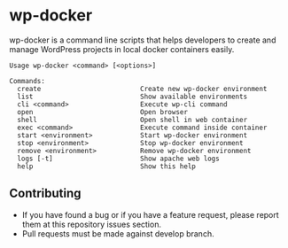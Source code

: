 # wp-docker

wp-docker is a command line scripts that helps developers to create and manage WordPress projects in local docker containers easily.

```
Usage wp-docker <command> [<options>]

Commands:
  create                         Create new wp-docker environment
  list                           Show available environments
  cli <command>                  Execute wp-cli command
  open                           Open browser
  shell                          Open shell in web container
  exec <command>                 Execute command inside container
  start <environment>            Start wp-docker environment
  stop <environment>             Stop wp-docker environment
  remove <environment>           Remove wp-docker environment
  logs [-t]                      Show apache web logs
  help                           Show this help
```


## Contributing

* If you have found a bug or if you have a feature request, please report them at this repository issues section.
* Pull requests must be made against develop branch.
